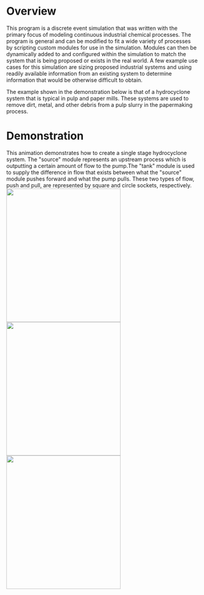 <h1>Overview</h1>
This program is a discrete event simulation that was written with the primary focus of modeling continuous industrial chemical processes. The program is general and can be modified to fit a wide variety of processes by scripting custom modules for use 
in the simulation. Modules can then be dynamically added to and configured within the simulation to match the system that is 
being proposed or exists in the real world. A few example use cases for this simulation are sizing proposed industrial 
systems and using readily available information from an existing system to determine information that would be otherwise 
difficult to obtain. 

The example shown in the demonstration below is that of a hydrocyclone system that is typical in pulp and paper mills. These systems are used to remove dirt, metal, and other debris from a pulp slurry in the papermaking process. 
<h1>Demonstration</h1>
This animation demonstrates how to create a single stage hydrocyclone system. The "source" module represents an upstream process which is outputting a certain amount of flow to the pump.The "tank" module is used to supply the difference in flow that exists between what the "source" module pushes forward and what the pump pulls. These two types of flow, push and pull, are represented by square and circle sockets, respectively. 

<img src="https://github.com/herstky/DES/tree/master/demos/model_creation.gif" height="350" width="300">
<img src="https://github.com/herstky/DES/tree/master/demos/changing_settings.gif" height="350" width="300">
<img src="https://github.com/herstky/DES/tree/master/demos/hydrocyclone_cascade.gif" height="350" width="300">